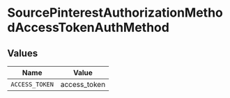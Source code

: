 # SourcePinterestAuthorizationMethodAccessTokenAuthMethod


## Values

| Name           | Value          |
| -------------- | -------------- |
| `ACCESS_TOKEN` | access_token   |